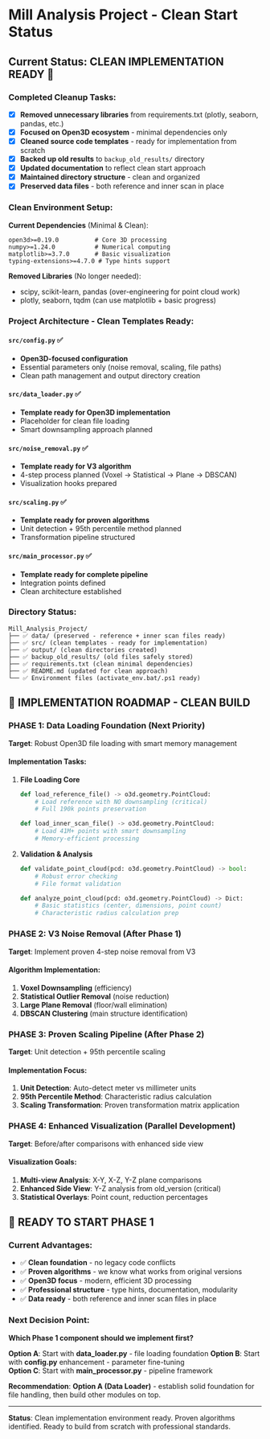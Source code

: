 # Mill Analysis Project - Clean Start Status

## Current Status: **CLEAN IMPLEMENTATION READY** 🚀

### Completed Cleanup Tasks:
- [x] **Removed unnecessary libraries** from requirements.txt (plotly, seaborn, pandas, etc.)
- [x] **Focused on Open3D ecosystem** - minimal dependencies only
- [x] **Cleaned source code templates** - ready for implementation from scratch
- [x] **Backed up old results** to `backup_old_results/` directory
- [x] **Updated documentation** to reflect clean start approach
- [x] **Maintained directory structure** - clean and organized
- [x] **Preserved data files** - both reference and inner scan in place

### Clean Environment Setup:
**Current Dependencies** (Minimal & Clean):
```
open3d>=0.19.0          # Core 3D processing
numpy>=1.24.0           # Numerical computing  
matplotlib>=3.7.0       # Basic visualization
typing-extensions>=4.7.0 # Type hints support
```

**Removed Libraries** (No longer needed):
- scipy, scikit-learn, pandas (over-engineering for point cloud work)
- plotly, seaborn, tqdm (can use matplotlib + basic progress)

### Project Architecture - Clean Templates Ready:

#### `src/config.py` ✅ 
- **Open3D-focused configuration**
- Essential parameters only (noise removal, scaling, file paths)
- Clean path management and output directory creation

#### `src/data_loader.py` ✅
- **Template ready for Open3D implementation**
- Placeholder for clean file loading
- Smart downsampling approach planned

#### `src/noise_removal.py` ✅  
- **Template ready for V3 algorithm**
- 4-step process planned (Voxel → Statistical → Plane → DBSCAN)
- Visualization hooks prepared

#### `src/scaling.py` ✅
- **Template ready for proven algorithms**  
- Unit detection + 95th percentile method planned
- Transformation pipeline structured

#### `src/main_processor.py` ✅
- **Template ready for complete pipeline**
- Integration points defined
- Clean architecture established

### Directory Status:
```
Mill_Analysis_Project/
├── ✅ data/ (preserved - reference + inner scan files ready)
├── ✅ src/ (clean templates - ready for implementation)  
├── ✅ output/ (clean directories created)
├── ✅ backup_old_results/ (old files safely stored)
├── ✅ requirements.txt (clean minimal dependencies)
├── ✅ README.md (updated for clean approach)
└── ✅ Environment files (activate_env.bat/.ps1 ready)
```

## 🎯 **IMPLEMENTATION ROADMAP - CLEAN BUILD**

### **PHASE 1: Data Loading Foundation** (Next Priority)
**Target**: Robust Open3D file loading with smart memory management

#### Implementation Tasks:
1. **File Loading Core**
   ```python
   def load_reference_file() -> o3d.geometry.PointCloud:
       # Load reference with NO downsampling (critical)
       # Full 190k points preservation
   
   def load_inner_scan_file() -> o3d.geometry.PointCloud:  
       # Load 41M+ points with smart downsampling
       # Memory-efficient processing
   ```

2. **Validation & Analysis**
   ```python
   def validate_point_cloud(pcd: o3d.geometry.PointCloud) -> bool:
       # Robust error checking
       # File format validation
   
   def analyze_point_cloud(pcd: o3d.geometry.PointCloud) -> Dict:
       # Basic statistics (center, dimensions, point count)
       # Characteristic radius calculation prep
   ```

### **PHASE 2: V3 Noise Removal** (After Phase 1)
**Target**: Implement proven 4-step noise removal from V3

#### Algorithm Implementation:
1. **Voxel Downsampling** (efficiency)
2. **Statistical Outlier Removal** (noise reduction)  
3. **Large Plane Removal** (floor/wall elimination)
4. **DBSCAN Clustering** (main structure identification)

### **PHASE 3: Proven Scaling Pipeline** (After Phase 2)  
**Target**: Unit detection + 95th percentile scaling

#### Implementation Focus:
1. **Unit Detection**: Auto-detect meter vs millimeter units
2. **95th Percentile Method**: Characteristic radius calculation  
3. **Scaling Transformation**: Proven transformation matrix application

### **PHASE 4: Enhanced Visualization** (Parallel Development)
**Target**: Before/after comparisons with enhanced side view

#### Visualization Goals:
1. **Multi-view Analysis**: X-Y, X-Z, Y-Z plane comparisons
2. **Enhanced Side View**: Y-Z analysis from old_version (critical)
3. **Statistical Overlays**: Point count, reduction percentages

## 🚀 **READY TO START PHASE 1**

### Current Advantages:
- ✅ **Clean foundation** - no legacy code conflicts
- ✅ **Proven algorithms** - we know what works from original versions
- ✅ **Open3D focus** - modern, efficient 3D processing
- ✅ **Professional structure** - type hints, documentation, modularity
- ✅ **Data ready** - both reference and inner scan files in place

### Next Decision Point:
**Which Phase 1 component should we implement first?**

**Option A**: Start with **data_loader.py** - file loading foundation
**Option B**: Start with **config.py** enhancement - parameter fine-tuning  
**Option C**: Start with **main_processor.py** - pipeline framework

**Recommendation**: **Option A (Data Loader)** - establish solid foundation for file handling, then build other modules on top.

---
**Status**: Clean implementation environment ready. Proven algorithms identified. Ready to build from scratch with professional standards.